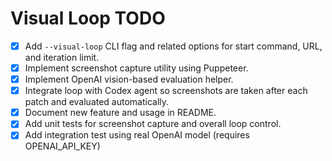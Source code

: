 # Visual Loop TODO

- [x] Add `--visual-loop` CLI flag and related options for start command, URL, and iteration limit.
- [x] Implement screenshot capture utility using Puppeteer.
- [x] Implement OpenAI vision-based evaluation helper.
- [x] Integrate loop with Codex agent so screenshots are taken after each patch and evaluated automatically.
- [x] Document new feature and usage in README.
- [x] Add unit tests for screenshot capture and overall loop control.
- [x] Add integration test using real OpenAI model (requires OPENAI_API_KEY)
